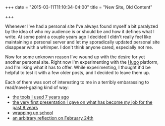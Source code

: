 +++
date = "2015-03-11T11:10:34-04:00"
title = "New Site, Old Content"

+++

Whenever I've had a personal site I've always found myself a bit paralyzed by the idea of who my audience is or should be and how it defines what I write.  At some point a couple years ago I decided I didn't really feel like maintaining a personal server and let my sporadically updated personal site disappear with a whimper.  I don't think anyone cared, especially not me.

Now for some unknown reason I've wound up with the desire for yet another personal site.  Right now I'm experimenting with the [Hugo](https://gohugo.io) platform, and I'm liking what it has to offer.  While experimenting, I thought it'd be helpful to test it with a few older posts, and I decided to leave them up.

Each of them was sort of interesting to me in a terribly embarassing to read/navel-gazing kind of way:

* [the tools I used 7 years ago](/posts/2007-tools-post/)
* [the very first presentation I gave on what has become my job for the past 8 years](/posts/rochester-barcamp-3/)
* [wrapping up school](/posts/four-years/) 
* [an arbitrary reflection on February 24th](/posts/today-in-history/)

